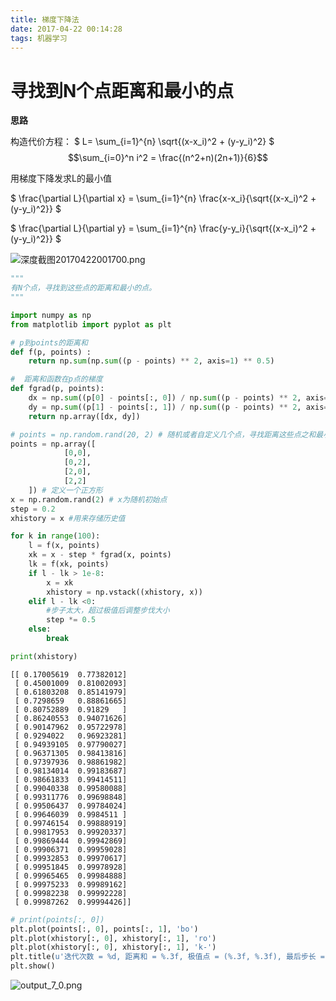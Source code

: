 ```yaml
---
title: 梯度下降法
date: 2017-04-22 00:14:28
tags: 机器学习
---
```

# 寻找到N个点距离和最小的点

**思路**

构造代价方程：
$ L= \sum_{i=1}^{n} \sqrt{(x-x_i)^2 + (y-y_i)^2} $
$$\sum_{i=0}^n i^2 = \frac{(n^2+n)(2n+1)}{6}$$

用梯度下降发求L的最小值

$ \frac{\partial L}{\partial x} = \sum_{i=1}^{n} \frac{x-x_i}{\sqrt{(x-x_i)^2 + (y-y_i)^2}} $

$ \frac{\partial L}{\partial y} = \sum_{i=1}^{n} \frac{y-y_i}{\sqrt{(x-x_i)^2 + (y-y_i)^2}} $

![深度截图20170422001700.png](http://upload-images.jianshu.io/upload_images/1713353-6eb207ade0015691.png?imageMogr2/auto-orient/strip%7CimageView2/2/w/1240)


```python
"""
有N个点，寻找到这些点的距离和最小的点。
"""

import numpy as np
from matplotlib import pyplot as plt
```


```python
# p到points的距离和
def f(p, points) :
    return np.sum(np.sum((p - points) ** 2, axis=1) ** 0.5)
```


```python
#  距离和函数在p点的梯度
def fgrad(p, points):
    dx = np.sum((p[0] - points[:, 0]) / np.sum((p - points) ** 2, axis=1) ** 0.5)
    dy = np.sum((p[1] - points[:, 1]) / np.sum((p - points) ** 2, axis=1) ** 0.5)
    return np.array([dx, dy])
```


```python
# points = np.random.rand(20, 2) # 随机或者自定义几个点，寻找距离这些点之和最小值的点
points = np.array([
            [0,0],
            [0,2],
            [2,0],
            [2,2]
    ]) # 定义一个正方形
x = np.random.rand(2) # x为随机初始点
step = 0.2
xhistory = x #用来存储历史值
```


```python
for k in range(100):
    l = f(x, points)
    xk = x - step * fgrad(x, points)
    lk = f(xk, points)
    if l - lk > 1e-8:
        x = xk
        xhistory = np.vstack((xhistory, x))
    elif l - lk <0:
        #步子太大，超过极值后调整步伐大小
        step *= 0.5
    else:
        break

print(xhistory)
```

    [[ 0.17005619  0.77382012]
     [ 0.45001009  0.81002093]
     [ 0.61803208  0.85141979]
     [ 0.7298659   0.88861665]
     [ 0.80752889  0.91829   ]
     [ 0.86240553  0.94071626]
     [ 0.90147962  0.95722978]
     [ 0.9294022   0.96923281]
     [ 0.94939105  0.97790027]
     [ 0.96371305  0.98413816]
     [ 0.97397936  0.98861982]
     [ 0.98134014  0.99183687]
     [ 0.98661833  0.99414511]
     [ 0.99040338  0.99580088]
     [ 0.99311776  0.99698848]
     [ 0.99506437  0.99784024]
     [ 0.99646039  0.9984511 ]
     [ 0.99746154  0.99888919]
     [ 0.99817953  0.99920337]
     [ 0.99869444  0.99942869]
     [ 0.99906371  0.99959028]
     [ 0.99932853  0.99970617]
     [ 0.99951845  0.99978928]
     [ 0.99965465  0.99984888]
     [ 0.99975233  0.99989162]
     [ 0.99982238  0.99992228]
     [ 0.99987262  0.99994426]]



```python
# print(points[:, 0])
plt.plot(points[:, 0], points[:, 1], 'bo')
plt.plot(xhistory[:, 0], xhistory[:, 1], 'ro')
plt.plot(xhistory[:, 0], xhistory[:, 1], 'k-')
plt.title(u'迭代次数 = %d, 距离和 = %.3f, 极值点 = (%.3f, %.3f), 最后步长 = %f' % (k, l, x[0], x[1], step))
plt.show()
```

![output_7_0.png](http://upload-images.jianshu.io/upload_images/1713353-d32dd11faefec8ac.png?imageMogr2/auto-orient/strip%7CimageView2/2/w/1240)

